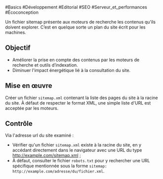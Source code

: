 
#Basics #Développement #Editorial #SEO #Serveur_et_performances #Écoconception

Un fichier sitemap présente aux moteurs de recherche les contenus qu’ils doivent explorer. C’est en quelque sorte un plan du site écrit pour les machines.


## Objectif

* Améliorer la prise en compte des contenus par les moteurs de recherche et outils d’indexation.
* Diminuer l'impact énergétique lié à la consultation du site.

## Mise en œuvre

Créer un fichier `sitemap.xml` contenant la liste des pages du site à la racine du site. À défaut de respecter le format XML, une simple liste d'URL est acceptée par les moteurs.

## Contrôle

Via l'adresse url du site examiné :

* Vérifier qu'un fichier `sitemap.xml` existe à la racine du site, en y accédant directement dans le navigateur avec une URL du type http://example.com/sitemap.xml ;
* À défaut, consulter le fichier `robots.txt` pour y rechercher une URL spécifique mentionnée sous la forme `sitemap: http://example.com/adresse/du/fichier.xml`.

